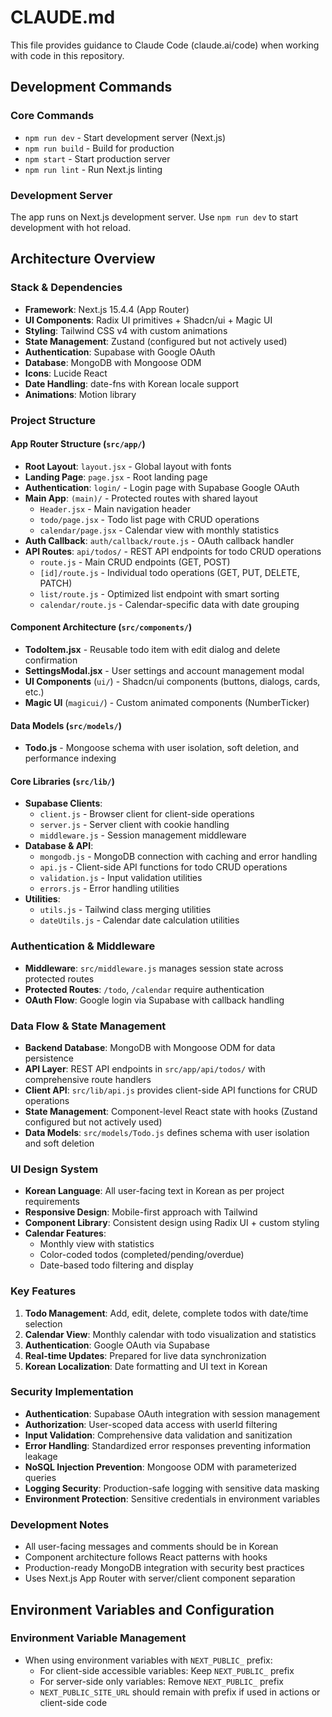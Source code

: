 # CLAUDE.md

This file provides guidance to Claude Code (claude.ai/code) when working with code in this repository.

## Development Commands

### Core Commands
- `npm run dev` - Start development server (Next.js)
- `npm run build` - Build for production
- `npm start` - Start production server
- `npm run lint` - Run Next.js linting

### Development Server
The app runs on Next.js development server. Use `npm run dev` to start development with hot reload.

## Architecture Overview

### Stack & Dependencies
- **Framework**: Next.js 15.4.4 (App Router)
- **UI Components**: Radix UI primitives + Shadcn/ui + Magic UI
- **Styling**: Tailwind CSS v4 with custom animations
- **State Management**: Zustand (configured but not actively used)
- **Authentication**: Supabase with Google OAuth
- **Database**: MongoDB with Mongoose ODM
- **Icons**: Lucide React
- **Date Handling**: date-fns with Korean locale support
- **Animations**: Motion library

### Project Structure

#### App Router Structure (`src/app/`)
- **Root Layout**: `layout.jsx` - Global layout with fonts
- **Landing Page**: `page.jsx` - Root landing page
- **Authentication**: `login/` - Login page with Supabase Google OAuth
- **Main App**: `(main)/` - Protected routes with shared layout
  - `Header.jsx` - Main navigation header
  - `todo/page.jsx` - Todo list page with CRUD operations
  - `calendar/page.jsx` - Calendar view with monthly statistics
- **Auth Callback**: `auth/callback/route.js` - OAuth callback handler
- **API Routes**: `api/todos/` - REST API endpoints for todo CRUD operations
  - `route.js` - Main CRUD endpoints (GET, POST)
  - `[id]/route.js` - Individual todo operations (GET, PUT, DELETE, PATCH)
  - `list/route.js` - Optimized list endpoint with smart sorting
  - `calendar/route.js` - Calendar-specific data with date grouping

#### Component Architecture (`src/components/`)
- **TodoItem.jsx** - Reusable todo item with edit dialog and delete confirmation
- **SettingsModal.jsx** - User settings and account management modal
- **UI Components** (`ui/`) - Shadcn/ui components (buttons, dialogs, cards, etc.)
- **Magic UI** (`magicui/`) - Custom animated components (NumberTicker)

#### Data Models (`src/models/`)
- **Todo.js** - Mongoose schema with user isolation, soft deletion, and performance indexing

#### Core Libraries (`src/lib/`)
- **Supabase Clients**:
  - `client.js` - Browser client for client-side operations
  - `server.js` - Server client with cookie handling
  - `middleware.js` - Session management middleware
- **Database & API**:
  - `mongodb.js` - MongoDB connection with caching and error handling
  - `api.js` - Client-side API functions for todo CRUD operations
  - `validation.js` - Input validation utilities
  - `errors.js` - Error handling utilities
- **Utilities**:
  - `utils.js` - Tailwind class merging utilities
  - `dateUtils.js` - Calendar date calculation utilities

### Authentication & Middleware
- **Middleware**: `src/middleware.js` manages session state across protected routes
- **Protected Routes**: `/todo`, `/calendar` require authentication
- **OAuth Flow**: Google login via Supabase with callback handling

### Data Flow & State Management
- **Backend Database**: MongoDB with Mongoose ODM for data persistence
- **API Layer**: REST API endpoints in `src/app/api/todos/` with comprehensive route handlers
- **Client API**: `src/lib/api.js` provides client-side API functions for CRUD operations
- **State Management**: Component-level React state with hooks (Zustand configured but not actively used)
- **Data Models**: `src/models/Todo.js` defines schema with user isolation and soft deletion

### UI Design System
- **Korean Language**: All user-facing text in Korean as per project requirements
- **Responsive Design**: Mobile-first approach with Tailwind
- **Component Library**: Consistent design using Radix UI + custom styling
- **Calendar Features**: 
  - Monthly view with statistics
  - Color-coded todos (completed/pending/overdue)
  - Date-based todo filtering and display

### Key Features
1. **Todo Management**: Add, edit, delete, complete todos with date/time selection
2. **Calendar View**: Monthly calendar with todo visualization and statistics
3. **Authentication**: Google OAuth via Supabase
4. **Real-time Updates**: Prepared for live data synchronization
5. **Korean Localization**: Date formatting and UI text in Korean

### Security Implementation
- **Authentication**: Supabase OAuth integration with session management
- **Authorization**: User-scoped data access with userId filtering
- **Input Validation**: Comprehensive data validation and sanitization
- **Error Handling**: Standardized error responses preventing information leakage
- **NoSQL Injection Prevention**: Mongoose ODM with parameterized queries
- **Logging Security**: Production-safe logging with sensitive data masking
- **Environment Protection**: Sensitive credentials in environment variables

### Development Notes
- All user-facing messages and comments should be in Korean
- Component architecture follows React patterns with hooks
- Production-ready MongoDB integration with security best practices
- Uses Next.js App Router with server/client component separation

## Environment Variables and Configuration

### Environment Variable Management
- When using environment variables with `NEXT_PUBLIC_` prefix:
  - For client-side accessible variables: Keep `NEXT_PUBLIC_` prefix
  - For server-side only variables: Remove `NEXT_PUBLIC_` prefix
  - `NEXT_PUBLIC_SITE_URL` should remain with prefix if used in actions or client-side code